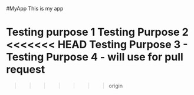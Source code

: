 #MyApp
This is my app

Testing purpose 1
Testing Purpose 2
<<<<<<< HEAD
Testing Purpose 3 - 
Testing Purpose 4 - will use for pull request
=======

>>>>>>> origin

